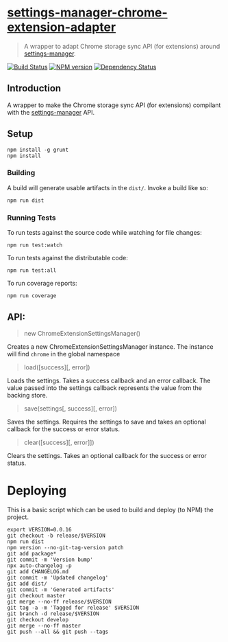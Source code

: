 # [settings-manager-chrome-extension-adapter](https://github.com/hal313/settings-manager-chrome-extension-adapter)

> A wrapper to adapt Chrome storage sync API (for extensions) around [settings-manager](https://github.com/hal313/settings-manager).

[![Build Status](http://img.shields.io/travis/hal313/settings-manager-chrome-extension-adapter/master.svg?style=flat-square)](https://travis-ci.org/hal313/settings-manager-chrome-extension-adapter)
[![NPM version](http://img.shields.io/npm/v/@hal313/settings-manager-chrome-extension-adapter.svg?style=flat-square)](https://www.npmjs.com/package/settings-manager-chrome-extension-adapter)
[![Dependency Status](http://img.shields.io/david/hal313/settings-manager-chrome-extension-adapter.svg?style=flat-square)](https://david-dm.org/hal313/settings-manager-chrome-extension-adapter)

## Introduction
A wrapper to make the Chrome storage sync API (for extensions) compilant with the [settings-manager](https://github.com/hal313/settings-manager) API.

## Setup
```
npm install -g grunt
npm install
```

### Building
A build will generate usable artifacts in the `dist/`. Invoke a build like so:
```
npm run dist
```

### Running Tests
To run tests against the source code while watching for file changes:
```
npm run test:watch
```

To run tests against the distributable code:
```
npm run test:all
```

To run coverage reports:
```
npm run coverage
```

## API:

> new ChromeExtensionSettingsManager()

Creates a new ChromeExtensionSettingsManager instance. The instance will find `chrome` in the global namespace

> load([success][, error])

Loads the settings. Takes a success callback and an error callback. The value passed into the settings callback represents the value from the backing store.

> save(settings[, success][, error])

Saves the settings. Requires the settings to save and takes an optional callback for the success or error status.

> clear([success][, error]])

Clears the settings. Takes an optional callback for the success or error status.

# Deploying
This is a basic script which can be used to build and deploy (to NPM) the project.

```
export VERSION=0.0.16
git checkout -b release/$VERSION
npm run dist
npm version --no-git-tag-version patch
git add package*
git commit -m 'Version bump'
npx auto-changelog -p
git add CHANGELOG.md
git commit -m 'Updated changelog'
git add dist/
git commit -m 'Generated artifacts'
git checkout master
git merge --no-ff release/$VERSION
git tag -a -m 'Tagged for release' $VERSION
git branch -d release/$VERSION
git checkout develop
git merge --no-ff master
git push --all && git push --tags
```